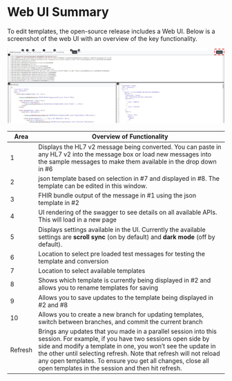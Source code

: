 # Web UI Summary

To edit templates, the open-source release includes a Web UI. Below is a screenshot of the web UI with an overview of the key functionality.

![Web UI](images/web-ui-overview.jpeg)

| Area | Overview of Functionality |
|------|---------------------------|
| 1 | Displays the HL7 v2 message being converted. You can paste in any HL7 v2 into the message box or load new messages into the sample messages to make them available in the drop down in #6 |
| 2 | json template based on selection in #7 and displayed in #8. The template can be edited in this window. |
| 3 | FHIR bundle output of the message in #1 using the json template in #2 |
| 4 | UI rendering of the swagger to see details on all available APIs. This will load in a new page |
| 5 | Displays settings available in the UI. Currently the available settings are **scroll sync** (on by default) and **dark mode** (off by default). |
| 6 | Location to select pre loaded test messages for testing the template and conversion |
| 7 | Location to select available templates |
| 8 | Shows which template is currently being displayed in #2 and allows you to rename templates for saving |
| 9 | Allows you to save updates to the template being displayed in #2 and #8 |
| 10 | Allows you to create a new branch for updating templates, switch between branches, and commit the current branch |
| Refresh | Brings any updates that you made in a parallel session into this session. For example, if you have two sessions open side by side and modify a template in one, you won’t see the update in the other until selecting refresh. Note that refresh will not reload any open templates.  To ensure you get all changes, close all open templates in the session and then hit refresh. |
